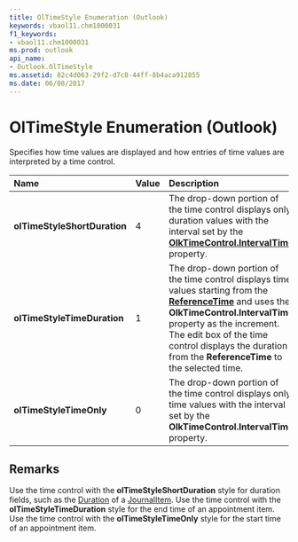 ```yaml
---
title: OlTimeStyle Enumeration (Outlook)
keywords: vbaol11.chm1000031
f1_keywords:
- vbaol11.chm1000031
ms.prod: outlook
api_name:
- Outlook.OlTimeStyle
ms.assetid: 82c4d063-29f2-d7c8-44ff-8b4aca912855
ms.date: 06/08/2017
---
```



# OlTimeStyle Enumeration (Outlook)

Specifies how time values are displayed and how entries of time values are interpreted by a time control.



|Name|Value|Description|
|:-----|:-----|:-----|
| **olTimeStyleShortDuration**|4|The drop-down portion of the time control displays only duration values with the interval set by the  **[OlkTimeControl.IntervalTime](Outlook.OlkTimeControl.IntervalTime.md)** property.|
| **olTimeStyleTimeDuration**|1|The drop-down portion of the time control displays time values starting from the  **[ReferenceTime](Outlook.OlkTimeControl.ReferenceTime.md)** and uses the **OlkTimeControl.IntervalTime** property as the increment. The edit box of the time control displays the duration from the **ReferenceTime** to the selected time.|
| **olTimeStyleTimeOnly**|0|The drop-down portion of the time control displays only time values with the interval set by the  **OlkTimeControl.IntervalTime** property.|

## Remarks

Use the time control with the  **olTimeStyleShortDuration** style for duration fields, such as the [Duration](Outlook.JournalItem.Duration.md) of a [JournalItem](Outlook.JournalItem.md). Use the time control with the  **olTimeStyleTimeDuration** style for the end time of an appointment item. Use the time control with the **olTimeStyleTimeOnly** style for the start time of an appointment item.


